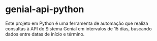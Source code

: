 # genial-api-python
Este projeto em Python é uma ferramenta de automação que realiza consultas à API do Sistema Genial em intervalos de 15 dias, buscando dados entre datas de início e término. 
